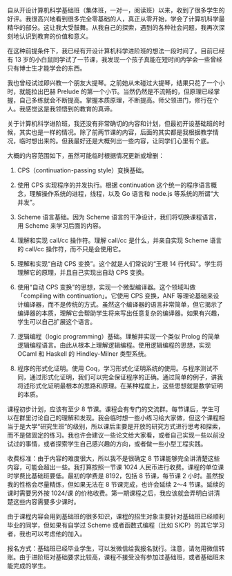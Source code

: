 自从开设计算机科学基础班（集体班，一对一，阅读班）以来，收到了很多学生的好评。我很高兴地看到很多完全零基础的人，真正从零开始，学会了计算机科学最精华的部分。这让我大受鼓舞。从我自己的探索，遇到的各种社会问题，我再次深刻地认识到教育的价值和意义。

在这种前提条件下，我已经有开设计算机科学进阶班的想法一段时间了。目前已经有 13 岁的小白鼠同学试了一节课，我发现一个孩子真能在短时间内学会一些曾经只有博士生才能学会的东西。

我也曾经试过即兴教一个朋友大提琴。之前她从未碰过大提琴，结果只花了一个小时，就能拉出巴赫 Prelude 的第一个小节。当然仍然是不流畅的，但原理已经掌握，自己多练就会不断提高。掌握本质原理，不断提高。师父领进门，修行在个人。我感觉这是我领悟到的教育的真谛。

关于计算机科学进阶班，我还没有非常确切的内容和计划，但最初开设基础班的时候，其实也是一样的情况。除了前两节课的内容，后面的其实都是我根据教学情况，临时想出来的。但我最好还是大概列出一些内容，让同学们心里有个底。

大概的内容范围如下，虽然可能临时根据情况更新或增删：

1.  CPS（continuation-passing style）变换基础。

2.  使用 CPS 实现程序的并发执行。根据 continuation 这个统一的程序语言概念，理解操作系统的进程，线程，以及 Go 语言和 node.js 等系统的所谓“大并发”。

3.  Scheme 语言基础。因为 Scheme 语言的干净设计，我们将切换课程语言，用 Scheme 来学习后面的内容。

4.  理解和实现 call/cc 操作符。理解 call/cc 是什么，并亲自实现 Scheme 语言的 call/cc 操作符，而不只是会使用它。

5.  理解和实现“自动 CPS 变换”。这个就是人们常说的“王垠 14 行代码”。学生将理解它的原理，并且自己实现出自动 CPS 变换。

6.  使用“自动 CPS 变换”的思想，实现一个微型编译器。这个领域叫做「compiling with continuation」。它使用 CPS 变换，ANF 等理论基础来设计编译器，而不是传统的方式。虽然这个编译器的语言非常简单，但它揭示了编译器的本质，理解它会帮助学生将来写出任意复杂的编译器。如果有兴趣，学生可以自己扩展这个语言。

7.  逻辑编程（logic programming）基础。理解并实现一个类似 Prolog 的简单逻辑编程语言。由此从根本上理解逻辑编程。使用逻辑编程的思想，实现 OCaml 和 Haskell 的 Hindley-Milner 类型系统。

8.  程序的形式化证明。使用 Coq，学习形式化证明系统的使用。与程序测试不同，通过形式化证明，我们可以完全保证程序的正确。通过简单的例子，讲我将述形式化证明最根本的思路和原理。在某种程度上，这些思想就是数学证明的本质。

课程初步计划，应该有至少 8 节课。课程会有专门的交流群。每节课后，学生可以在群里讨论自己的理解和发现。我会临时想一些小练习给大家做，但这个课程相当于是大学“研究生班”的级别，所以课后主要是开放的研究方式进行思考和探索，而不是做固定的练习。我也许会建议一些论文给大家看，或者自己实现一些以前没试过的事情，或者探索学生自己感兴趣的方向，或者做一些小型工程实践。

收费标准：由于内容的难度很大，所以我不是很确定 8 节课能够完全讲清楚这些内容，可能会超出一些。我打算按照一节课 1024 人民币进行收费。课程的单位课时学费比基础班要低。最初的学费是 8192，包括 8 节课，每节课 2 小时。虽然按我的性格会尽量精炼，但如果无法在 8 节课完成，也许会延续 2～4 节课。延续的课时需要另外按 1024/课 的价格收费。第一期课程之后，我应该就会弄明白讲清楚这些内容需要多少课时。

由于课程内容会用到基础班的很多知识，课程的招生对象主要针对基础班已经顺利毕业的同学，但如果有自学过 Scheme 或者函数式编程（比如 SICP）的其它学习者，我也可以考虑他的加入。

报名方式：基础班已经毕业学生，可以发微信给我报名就行。注意，请勿用微信转账。由于进阶班对基础要求比较高，课程不接受没有参加过基础班，或者基础班未能完成的学生。
